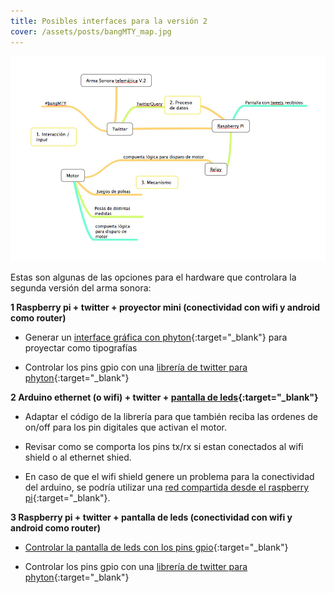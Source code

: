 ```yaml
---
title: Posibles interfaces para la versión 2
cover: /assets/posts/bangMTY_map.jpg
---
```

![](/assets/posts/bangMTY_map.jpg)

Estas son algunas de las opciones para el hardware que controlara la segunda versión del arma sonora:
  
**1 Raspberry pi + twitter + proyector mini (conectividad con wifi y android como router)**

  * Generar un [interface gráfica con phyton](https://www.pygame.org/docs/){:target="_blank"} para proyectar como tipografías

  * Controlar los pins gpio con una [librería de twitter para phyton](https://github.com/ryanmcgrath/twython){:target="_blank"}

**2 Arduino ethernet (o wifi) + twitter + [pantalla de leds](http://www.amplus.com.hk/LED_%20AM03127-H13.htm){:target="_blank"}**

  * Adaptar el código de la librería para que también reciba las ordenes de on/off para los pin digitales que activan el motor.

  * Revisar como se comporta los pins tx/rx si estan conectados al wifi shield o al ethernet shied.

  * En caso de que el wifi shield genere un problema para la conectividad del arduino, se podría utilizar una [red compartida desde el raspberry pi](http://www.raspberrypi.org/phpBB3/viewtopic.php?f=36&t=25268){:target="_blank"}.

**3 Raspberry pi + twitter + pantalla de leds (conectividad con wifi y android como router)**

  * [Controlar la pantalla de leds con los pins gpio](http://luisgg79.blogspot.com.uy/2014/03/ola-raspberry-pi-led-ws2810-artnet.html){:target="_blank"}

  * Controlar los pins gpio con una [librería de twitter para phyton](https://github.com/ryanmcgrath/twython){:target="_blank"}
